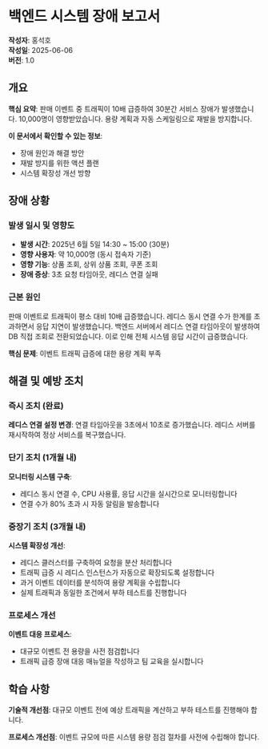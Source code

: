 # 백엔드 시스템 장애 보고서

**작성자**: 홍석호  
**작성일**: 2025-06-06  
**버전**: 1.0

## 개요

**핵심 요약**: 판매 이벤트 중 트래픽이 10배 급증하여 30분간 서비스 장애가 발생했습니다. 10,000명이 영향받았습니다. 용량 계획과 자동 스케일링으로 재발을 방지합니다.

**이 문서에서 확인할 수 있는 정보**:
- 장애 원인과 해결 방안
- 재발 방지를 위한 액션 플랜
- 시스템 확장성 개선 방향

## 장애 상황

### 발생 일시 및 영향도
- **발생 시간**: 2025년 6월 5일 14:30 ~ 15:00 (30분)
- **영향 사용자**: 약 10,000명 (동시 접속자 기준)
- **영향 기능**: 상품 조회, 상위 상품 조회, 쿠폰 조회
- **장애 증상**: 3초 요청 타임아웃, 레디스 연결 실패

### 근본 원인
판매 이벤트로 트래픽이 평소 대비 10배 급증했습니다. 레디스 동시 연결 수가 한계를 초과하면서 응답 지연이 발생했습니다. 백엔드 서버에서 레디스 연결 타임아웃이 발생하여 DB 직접 조회로 전환되었습니다. 이로 인해 전체 시스템 응답 시간이 급증했습니다.

**핵심 문제**: 이벤트 트래픽 급증에 대한 용량 계획 부족

## 해결 및 예방 조치

### 즉시 조치 (완료)
**레디스 연결 설정 변경**: 연결 타임아웃을 3초에서 10초로 증가했습니다. 레디스 서버를 재시작하여 정상 서비스를 복구했습니다.

### 단기 조치 (1개월 내)
**모니터링 시스템 구축**: 
- 레디스 동시 연결 수, CPU 사용률, 응답 시간을 실시간으로 모니터링합니다
- 연결 수가 80% 초과 시 자동 알림을 발송합니다

### 중장기 조치 (3개월 내)
**시스템 확장성 개선**:
- 레디스 클러스터를 구축하여 요청을 분산 처리합니다
- 트래픽 급증 시 레디스 인스턴스가 자동으로 확장되도록 설정합니다
- 과거 이벤트 데이터를 분석하여 용량 계획을 수립합니다
- 실제 트래픽과 동일한 조건에서 부하 테스트를 진행합니다

### 프로세스 개선
**이벤트 대응 프로세스**:
- 대규모 이벤트 전 용량을 사전 점검합니다
- 트래픽 급증 장애 대응 매뉴얼을 작성하고 팀 교육을 실시합니다

## 학습 사항

**기술적 개선점**: 대규모 이벤트 전에 예상 트래픽을 계산하고 부하 테스트를 진행해야 합니다.

**프로세스 개선점**: 이벤트 규모에 따른 시스템 용량 점검 절차를 사전에 수립해야 합니다.